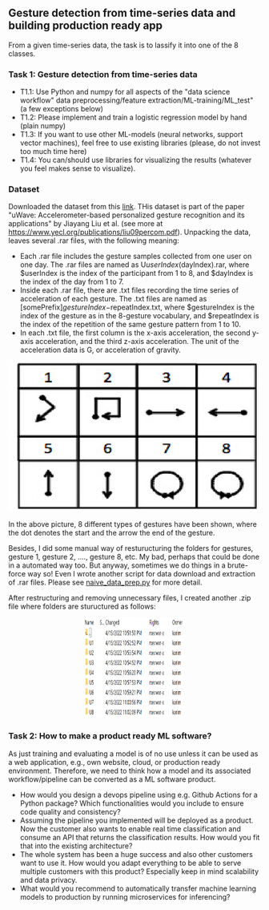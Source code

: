 ## Gesture detection from time-series data and building production ready app
From a given time-series data, the task is to lassify it into one of the 8 classes. 


### Task 1: Gesture detection from time-series data 

  - T1.1: Use Python and numpy for all aspects of the "data science workflow" data preprocessing/feature extraction/ML-training/ML_test" (a few exceptions below)
  - T1.2: Please implement and train a logistic regression model by hand (plain numpy)
  - T1.3: If you want to use other ML-models (neural networks, support vector machines), feel free to use existing libraries (please, do not invest too much time here)
  - T1.4: You can/should use libraries for visualizing the results (whatever you feel makes sense to visualize).

### Dataset
Downloaded the dataset from this [link](zhen-wang.appspot.com/rice/files/uwave/uWaveGestureLibrary.zip). THis dataset is part of the paper "uWave: Accelerometer-based personalized gesture recognition and its applications" by Jiayang Liu et al. (see more at https://www.yecl.org/publications/liu09percom.pdf). Unpacking the data, leaves several .rar files, with the following meaning:

  - Each .rar file includes the gesture samples collected from one user on one day. The .rar files are named as U$userIndex ($dayIndex).rar, where $userIndex is the index of the participant from 1 to 8, and $dayIndex is the index of the day from 1 to 7.
  - Inside each .rar file, there are .txt files recording the time series of acceleration of each gesture. The .txt files are named as [somePrefix]$gestureIndex-$repeatIndex.txt, where $gestureIndex is the index of the gesture as in the 8-gesture vocabulary, and $repeatIndex is the index of the repetition of the same gesture pattern from 1 to 10.
  - In each .txt file, the first column is the x-axis acceleration, the second y-axis acceleration, and the third z-axis acceleration. The unit of the acceleration data is G, or acceleration of gravity. 

<p align="center"><img src="imgs/gesture.png?" width="600" height="300"></p>

In the above picture, 8 different types of gestures have been shown, where the dot denotes the start and the arrow the end of the gesture. 

Besides, I did some manual way of resturucturing the folders for gestures, gesture 1, gesture 2, ...., gesture 8, etc. My bad, perhaps that could be done in a automated way too. But anyway, sometimes we do things in a brute-force way so! Even I wrote another script for data download and extraction of .rar files. Please see [naive_data_prep.py]((https://github.com/rezacsedu/Celonis_DS_Task/blob/main/utils/naive_data_prep.py)) for more detail. 

After restructuring and removing unnecessary files, I created another .zip file where folders are stuructured as follows: 

<p align="center"><img src="imgs/folder.png?" width="200" height="200"></p>

### Task 2: How to make a product ready ML software?
As just training and evaluating a model is of no use unless it can be used as a web application, e.g., own website, cloud, or production ready environment. Therefore, we need to think how a model and its associated workflow/pipeline can be converted as a ML software product. 

  - How would you design a devops pipeline using e.g. Github Actions for a Python package? Which functionalities would you include to ensure code quality and consistency?
  - Assuming the pipeline you implemented will be deployed as a product. Now the customer also wants to enable real time classification and consume an API that returns
the classification results. How would you fit that into the existing architecture?
  - The whole system has been a huge success and also other customers want to use it. How would you adapt everything to be able to serve multiple customers with this
product? Especially keep in mind scalability and data privacy.
  - What would you recommend to automatically transfer machine learning models to production by running microservices for inferencing?
